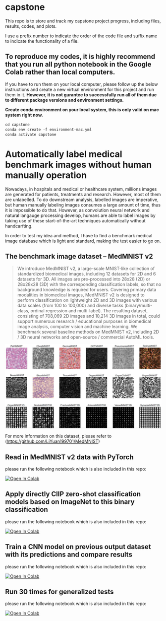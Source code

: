 # capstone
This repo is to store and track my capstone project progress, including files, results, codes, and plots.

I use a prefix number to indicate the order of the code file and suffix name to indicate the functionality of a file.

## To reproduce my codes, it is highly recommend that you run all python notebook in the Google Colab rather than local computers. 

If you have to run them on your local computer, please follow up the below instructions and create a new virtual environment for this project and run them in it. **However, it is not gurantee to successfully run all of them due to different package versions and environment settings.**

**Create conda environment on your local system, this is only valid on mac system right now.**

    cd capstone
    conda env create -f environment-mac.yml
    conda activate capstone

# Automatically label medical benchmark images without human manually operation

Nowadays, in hospitals and medical or healthcare system, millions images are generated for patients, treatments and research. However, most of them are unlabelled. To do downstream analysis, labelled images are imperative, but human manually labeling images consumes a large amount of time, thus it is impossible to do that. However, as convolution neural network and natural langauge processing develop, humans are able to label images by taking use of these start-of-the-art techniques automatically without handcarfting.

In order to test my idea and method, I have to find a benchmark medical image database which is light and standard, making the test easier to go on.

## The benchmark image dataset – MedMNIST v2

> We introduce MedMNIST v2, a large-scale MNIST-like collection of standardized biomedical images, including 12 datasets for 2D and 6 datasets for 3D. All images are pre-processed into 28x28 (2D) or 28x28x28 (3D) with the corresponding classification labels, so that no background knowledge is required for users. Covering primary data modalities in biomedical images, MedMNIST v2 is designed to perform classification on lightweight 2D and 3D images with various data scales (from 100 to 100,000) and diverse tasks (binary/multi-class, ordinal regression and multi-label). The resulting dataset, consisting of 708,069 2D images and 10,214 3D images in total, could support numerous research / educational purposes in biomedical image analysis, computer vision and machine learning. We benchmark several baseline methods on MedMNIST v2, including 2D / 3D neural networks and open-source / commercial AutoML tools.

![MedMNISTv2_overview](img/medmnistv2.jpg)

For more information on this dataset, please refer to (https://github.com/LiYuan199701/MedMNIST)

## Read in MedMNIST v2 data with PyTorch

please run the following notebook which is also included in this repo:

[![Open In Colab](https://colab.research.google.com/assets/colab-badge.svg)](https://colab.research.google.com/drive/13ME07TJxTA6MJHqjSWGwlGN598lUMYFv)

## Apply directly ClIP zero-shot classification models based on ImageNet to this binary classification

please run the following notebook which is also included in this repo:

[![Open In Colab](https://colab.research.google.com/assets/colab-badge.svg)](https://colab.research.google.com/drive/12wrkG2sgHtYkiBkqLktPYbKxKGf5USOy)

## Train a CNN model on previous output dataset with its predictions and compare results

please run the following notebook which is also included in this repo:

[![Open In Colab](https://colab.research.google.com/assets/colab-badge.svg)](https://colab.research.google.com/drive/17fD_l1iIU9-4LFRDcgk0iCRfV6EmucbX)

## Run 30 times for generalized tests

please run the following notebook which is also included in this repo:

[![Open In Colab](https://colab.research.google.com/assets/colab-badge.svg)](https://colab.research.google.com/drive/15tqWswpoKcWnHs2nP0maGy7AuIPDhEj1)
